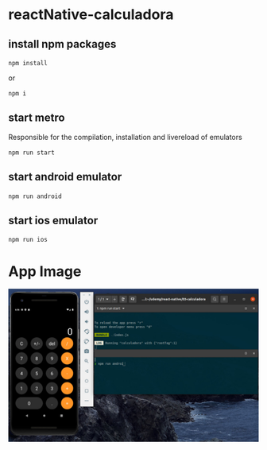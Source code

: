 # reactNative-calculadora

## install npm packages
``` 
npm install
```
or
```
npm i
```
## start metro
Responsible for the compilation, installation and livereload of emulators
``` 
npm run start
```

## start android emulator
``` 
npm run android 
```

## start ios emulator
``` 
npm run ios
```
# App Image

![App Image](./src/assets/calculadora.jpg)